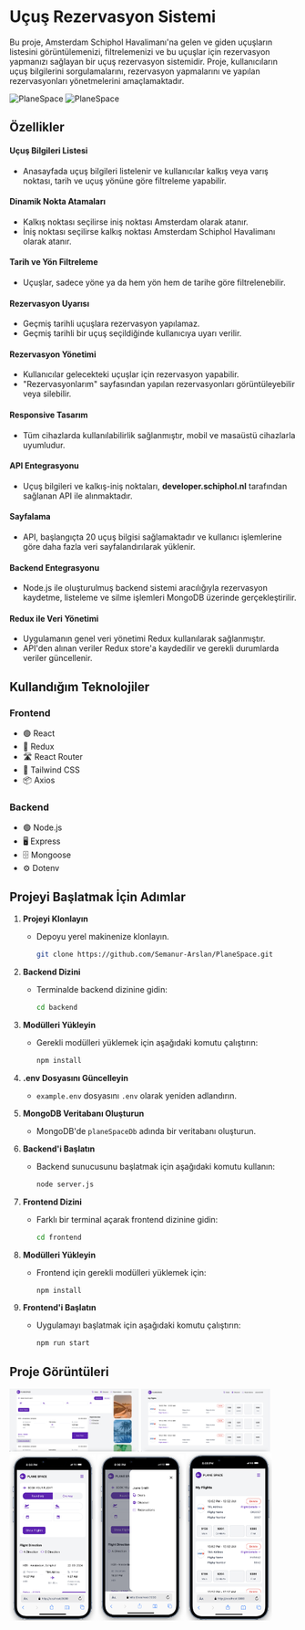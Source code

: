 # Uçuş Rezervasyon Sistemi

Bu proje, Amsterdam Schiphol Havalimanı'na gelen ve giden uçuşların listesini görüntülemenizi, filtrelemenizi ve bu uçuşlar için rezervasyon yapmanızı sağlayan bir uçuş rezervasyon sistemidir. Proje, kullanıcıların uçuş bilgilerini sorgulamalarını, rezervasyon yapmalarını ve yapılan rezervasyonları yönetmelerini amaçlamaktadır.

![PlaneSpace](applicationImages/Web.gif)
![PlaneSpace](applicationImages/Mobile.gif)

## Özellikler

#### Uçuş Bilgileri Listesi
- Anasayfada uçuş bilgileri listelenir ve kullanıcılar kalkış veya varış noktası, tarih ve uçuş yönüne göre filtreleme yapabilir.

#### Dinamik Nokta Atamaları
- Kalkış noktası seçilirse iniş noktası Amsterdam olarak atanır.
- İniş noktası seçilirse kalkış noktası Amsterdam Schiphol Havalimanı olarak atanır.

#### Tarih ve Yön Filtreleme
- Uçuşlar, sadece yöne ya da hem yön hem de tarihe göre filtrelenebilir.

#### Rezervasyon Uyarısı
- Geçmiş tarihli uçuşlara rezervasyon yapılamaz.
- Geçmiş tarihli bir uçuş seçildiğinde kullanıcıya uyarı verilir.

#### Rezervasyon Yönetimi
- Kullanıcılar gelecekteki uçuşlar için rezervasyon yapabilir.
- "Rezervasyonlarım" sayfasından yapılan rezervasyonları görüntüleyebilir veya silebilir.

#### Responsive Tasarım
- Tüm cihazlarda kullanılabilirlik sağlanmıştır, mobil ve masaüstü cihazlarla uyumludur.

#### API Entegrasyonu
- Uçuş bilgileri ve kalkış-iniş noktaları, **developer.schiphol.nl** tarafından sağlanan API ile alınmaktadır.

#### Sayfalama
- API, başlangıçta 20 uçuş bilgisi sağlamaktadır ve kullanıcı işlemlerine göre daha fazla veri sayfalandırılarak yüklenir.

#### Backend Entegrasyonu
- Node.js ile oluşturulmuş backend sistemi aracılığıyla rezervasyon kaydetme, listeleme ve silme işlemleri MongoDB üzerinde gerçekleştirilir.

#### Redux ile Veri Yönetimi
- Uygulamanın genel veri yönetimi Redux kullanılarak sağlanmıştır.
- API'den alınan veriler Redux store'a kaydedilir ve gerekli durumlarda veriler güncellenir.

## Kullandığım Teknolojiler

### Frontend
- 🟢 React
- 🔄 Redux
- 🛣️ React Router
- 🎨 Tailwind CSS
- 📦 Axios

### Backend
- 🟢 Node.js
- 🖥️ Express
- 🗄️ Mongoose
- ⚙️ Dotenv

## Projeyi Başlatmak İçin Adımlar

1. **Projeyi Klonlayın**
   - Depoyu yerel makinenize klonlayın.
     ```bash
     git clone https://github.com/Semanur-Arslan/PlaneSpace.git
     ```

2. **Backend Dizini**
   - Terminalde backend dizinine gidin:
     ```bash
     cd backend
     ```

3. **Modülleri Yükleyin**
   - Gerekli modülleri yüklemek için aşağıdaki komutu çalıştırın:
     ```bash
     npm install
     ```

4. **.env Dosyasını Güncelleyin**
   - `example.env` dosyasını `.env` olarak yeniden adlandırın.

5. **MongoDB Veritabanı Oluşturun**
   - MongoDB'de `planeSpaceDb` adında bir veritabanı oluşturun.

6. **Backend'i Başlatın**
   - Backend sunucusunu başlatmak için aşağıdaki komutu kullanın:
     ```bash
     node server.js
     ```

7. **Frontend Dizini**
   - Farklı bir terminal açarak frontend dizinine gidin:
     ```bash
     cd frontend
     ```

8. **Modülleri Yükleyin**
   - Frontend için gerekli modülleri yüklemek için:
     ```bash
     npm install
     ```

9. **Frontend'i Başlatın**
   - Uygulamayı başlatmak için aşağıdaki komutu çalıştırın:
     ```bash
     npm run start
     ```

## Proje Görüntüleri

<div>
  <img src="applicationImages/web1.png" alt="Resim 1" width="45%" />
  <img src="applicationImages/web2.png" alt="Resim 2" width="45%" />
</div>

<div>
  <img src="applicationImages/mobile1.png" alt="Resim 1" width="30%" />
  <img src="applicationImages/mobile2.png" alt="Resim 2" width="30%" />
  <img src="applicationImages/mobile3.png" alt="Resim 3" width="30%" />
</div>


